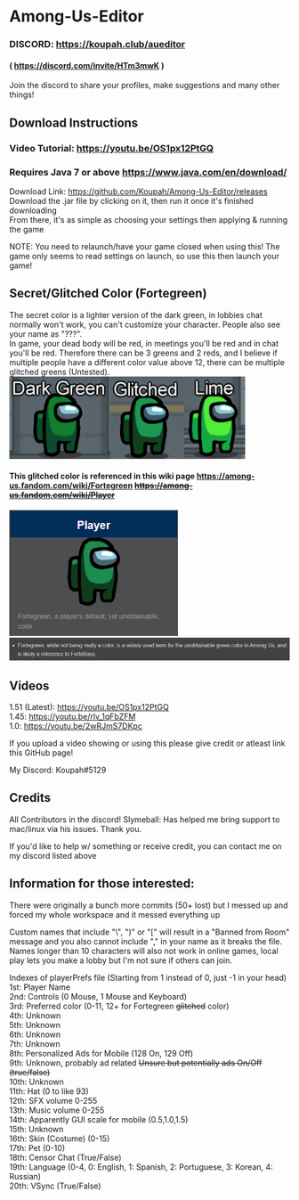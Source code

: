 # Among-Us-Editor
### DISCORD: https://koupah.club/aueditor ###  
#### ( https://discord.com/invite/HTm3mwK ) ####    
Join the discord to share your profiles, make suggestions and many other things!  
  
## Download Instructions ##  
### Video Tutorial: https://youtu.be/OS1px12PtGQ ###  
### Requires Java 7 or above https://www.java.com/en/download/ ###  
Download Link: https://github.com/Koupah/Among-Us-Editor/releases  
Download the .jar file by clicking on it, then run it once it's finished downloading  
From there, it's as simple as choosing your settings then applying & running the game  
  
NOTE: You need to relaunch/have your game closed when using this! 
The game only seems to read settings on launch, so use this then launch your game!

## Secret/Glitched Color (Fortegreen) ##
The secret color is a lighter version of the dark green, in lobbies chat normally won't work, you can't customize your character. People also see your name as "???".  
In game, your dead body will be red, in meetings you'll be red and in chat you'll be red.
Therefore there can be 3 greens and 2 reds, and I believe if multiple people have a different color value above 12, there can be multiple glitched greens (Untested).  
![](images/differences.png)

#### This glitched color is referenced in this wiki page https://among-us.fandom.com/wiki/Fortegreen ~~https://among-us.fandom.com/wiki/Player~~ ####
![](images/fortegreen.png)  
![](images/fortegreen1.png)  
  
## Videos ##  
1.51 (Latest): https://youtu.be/OS1px12PtGQ  
1.45: https://youtu.be/rlv_1qFbZFM  
1.0: https://youtu.be/2wRJmS7DKpc  

If you upload a video showing or using this please give credit or atleast link this GitHub page!

My Discord: Koupah#5129

## Credits ##  
All Contributors in the discord!
Slymeball: Has helped me bring support to mac/linux via his issues. Thank you.

If you'd like to help w/ something or receive credit, you can contact me on my discord listed above 

## Information for those interested: ##  

There were originally a bunch more commits (50+ lost) but I messed up and forced my whole workspace and it messed everything up  

Custom names that include "\\", ")" or "\[" will result in a "Banned from Room" message and you also cannot include "," in your name as it breaks the file.  
Names longer than 10 characters will also not work in online games, local play lets you make a lobby but I'm not sure if others can join.

Indexes of playerPrefs file (Starting from 1 instead of 0, just -1 in your head)  
1st: Player Name  
2nd: Controls (0 Mouse, 1 Mouse and Keyboard)  
3rd: Preferred color (0-11, 12+ for Fortegreen ~~glitched~~ color)  
4th: Unknown  
5th: Unknown  
6th: Unknown  
7th: Unknown  
8th: Personalized Ads for Mobile (128 On, 129 Off)  
9th: Unknown, probably ad related ~~Unsure but potentially ads On/Off (true/false)~~  
10th: Unknown  
11th: Hat (0 to like 93)  
12th: SFX volume 0-255  
13th: Music volume 0-255  
14th: Apparently GUI scale for mobile (0.5,1.0,1.5)  
15th: Unknown  
16th: Skin (Costume) (0-15)  
17th: Pet (0-10)  
18th: Censor Chat (True/False)  
19th: Language (0-4, 0: English, 1: Spanish, 2: Portuguese, 3: Korean, 4: Russian)  
20th: VSync (True/False)  
